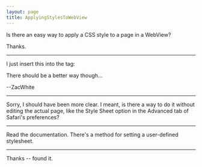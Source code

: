 ```yaml
---
layout: page
title: ApplyingStylesToWebView
---
```


Is there an easy way to apply a CSS style to a page in a WebView?

Thanks.

----

I just insert this into the <head> tag:

    
<link REL="STYLESHEET" TYPE="text/css" HREF="style.css">


There should be a better way though...

--ZacWhite

----

Sorry, I should have been more clear. I meant, is there a way to do it without editing the actual page, like the Style Sheet option in the Advanced tab of Safari's preferences?

----
Read the documentation. There's a method for setting a user-defined stylesheet.

----

Thanks -- found it.

